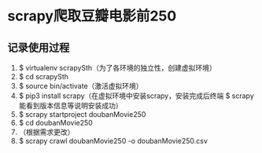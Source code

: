 scrapy爬取豆瓣电影前250
====
记录使用过程
----------------
1. $ virtualenv scrapySth（为了各环境的独立性，创建虚拟环境）
2. $ cd scrapySth
3. $ source bin/activate（激活虚拟环境）
4. $ pip3 install scrapy（在虚拟环境中安装scrapy，安装完成后终端 $ scrapy 能看到版本信息等说明安装成功）
5. $ scrapy startproject doubanMovie250
6. $ cd doubanMovie250
7. （根据需求更改）
8. $ scrapy crawl doubanMovie250 -o doubanMovie250.csv
